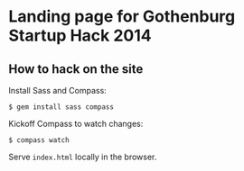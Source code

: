 # Landing page for Gothenburg Startup Hack 2014

## How to hack on the site

Install Sass and Compass:

	$ gem install sass compass

Kickoff Compass to watch changes:

	$ compass watch

Serve `index.html` locally in the browser.
